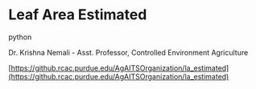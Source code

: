 # Leaf Area Estimated
python

Dr. Krishna Nemali - Asst. Professor, Controlled Environment Agriculture


[https://github.rcac.purdue.edu/AgAITSOrganization/la_estimated](https://github.rcac.purdue.edu/AgAITSOrganization/la_estimated)
